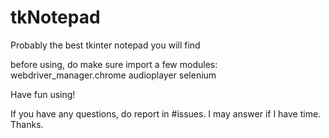 # tkNotepad
Probably the best tkinter notepad you will find

before using, do make sure import a few modules:
webdriver_manager.chrome
audioplayer 
selenium

Have fun using!

If you have any questions, do report in #issues. I may answer if I have time. Thanks.
